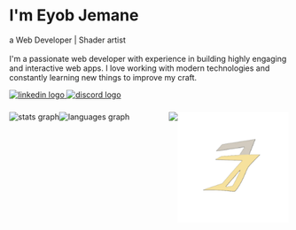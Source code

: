 <h1 align="left" >I'm Eyob Jemane</h1>
<p align="left">a Web Developer | Shader artist <br/><br/>I'm a passionate web developer with experience in building highly engaging and interactive web apps. I love working with modern technologies and constantly learning new things to improve my craft.</p>


<div align="left">
    <a href="https://www.linkedin.com/in/eyob-jemane-0806222b9">
    <img src="https://raw.githubusercontent.com/maurodesouza/profile-readme-generator/master/src/assets/icons/social/linkedin/default.svg" width="52" height="40" alt="linkedin logo"  />
    </a>
    <a href="https://t.me/ChasingShadows4">
    <img src="https://raw.githubusercontent.com/maurodesouza/profile-readme-generator/master/src/assets/icons/social/telegram/default.svg" width="52" height="40" alt="discord logo"  />
    </a>

</div>

###

<img align="right" height="200" src="https://raw.githubusercontent.com/eyob333/eyob33/refs/heads/main/image%20(1).webp"  />


###

<div align="center">
  <img src="https://github-readme-stats.vercel.app/api?username=eyob333&hide_title=false&show_icons=true&include_all_commits=true&count_private=true&disable_animations=false&theme=dracula&locale=en&hide_border=false&order=1" height="150" alt="stats graph" align="left" />
  <img src="https://github-readme-stats.vercel.app/api/top-langs?username=eyob333&locale=en&hide_title=true&layout=compact&card_width=320&langs_count=5&theme=onedark&hide_border=true&order=2" height="150" alt="languages graph" align="left" />
</div>

###

<img align="right" src="https://visitor-badge.laobi.icu/badge?page_id=eyob333.eyob333&"  />


